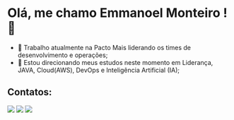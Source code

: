 # Olá, me chamo Emmanoel Monteiro !  👋

- 🔭 Trabalho atualmente na Pacto Mais liderando os times de desenvolvimento e operações;
- 🌱 Estou direcionando meus estudos neste momento em Liderança, JAVA, Cloud(AWS), DevOps e Inteligência Artificial (IA);

## Contatos:

<div>
<a href="https://instagram.com/emmanoelmonteiro" target="_blank"><img loading="lazy" src="https://img.shields.io/badge/-Instagram-%23E4405F?style=for-the-badge&logo=instagram&logoColor=white" target="_blank"></a>
<a href = "mailto:emmanoeljr@gmail.com"><img loading="lazy" src="https://img.shields.io/badge/Gmail-D14836?style=for-the-badge&logo=gmail&logoColor=white" target="_blank"></a>
<a href="https://www.linkedin.com/in/emmanoel-monteiro-de-sousa-junior-22b2025a" target="_blank"><img loading="lazy" src="https://img.shields.io/badge/-LinkedIn-%230077B5?style=for-the-badge&logo=linkedin&logoColor=white" target="_blank"></a>   
</div>
 
<!--
**EmmanoelMonteiro/EmmanoelMonteiro** is a ✨ _special_ ✨ repository because its `README.md` (this file) appears on your GitHub profile.

Here are some ideas to get you started:

- 🔭 I’m currently working on ...
- 🌱 I’m currently learning ...
- 👯 I’m looking to collaborate on ...
- 🤔 I’m looking for help with ...
- 💬 Ask me about ...
- 📫 How to reach me: ...
- 😄 Pronouns: ...
- ⚡ Fun fact: ...
-->
